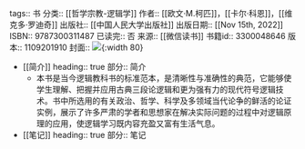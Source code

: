 tags:: 书
分类:: [[哲学宗教-逻辑学]]
作者:: [[欧文·M.柯匹]]，[[卡尔·科恩]]，[[维克多·罗迪奇]]
出版社:: [[中国人民大学出版社]]
出版日期:: [[Nov 15th, 2022]]
ISBN:: 9787300311487
已读完:: 否
来源:: [[微信读书]]
书籍id:: 3300048646
版本:: 1109201910
封面:: ![](https://weread-1258476243.file.myqcloud.com/weread/cover/95/cpplatform_u4p5habtcaxxjanfqnmvwy/s_cpplatform_u4p5habtcaxxjanfqnmvwy1676355720.jpg){:width 80}

- [[简介]]
  heading:: true
  部分:: 简介
	- 本书是当今逻辑教科书的标准范本，是清晰性与准确性的典范，它能够使学生理解、把握并应用古典三段论逻辑和更为强有力的现代符号逻辑技术。书中所选用的有关政治、哲学、科学及多领域当代论争的鲜活的论证实例，展示了许多严肃的学者和思想家在解决实际问题的过程中对逻辑原理的应用，使逻辑学习既内容充盈又富有生活气息。
- [[笔记]]
  heading:: true
  部分:: 笔记
